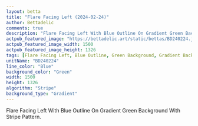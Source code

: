 ```yaml
---
layout: betta
title: "Flare Facing Left (2024-02-24)"
author: Bettadelic
comments: true
description: "Flare Facing Left With Blue Outline On Gradient Green Background With Stripe Pattern."
actpub_featured_image: "https://bettadelic.art/static/bettas/BD240224.jpg"
actpub_featured_image_width: 1500
actpub_featured_image_height: 1326
tags: [Flare Facing Left, Blue Outline, Green Background, Gradient Background Pattern, Stripe Pattern, February 2024]
unitName: "BD240224"
line_color: "Blue"
background_color: "Green"
width: 1500
height: 1326
algorithm: "Stripe"
background_type: "Gradient"
---
```


Flare Facing Left With Blue Outline On Gradient Green Background With Stripe Pattern.
